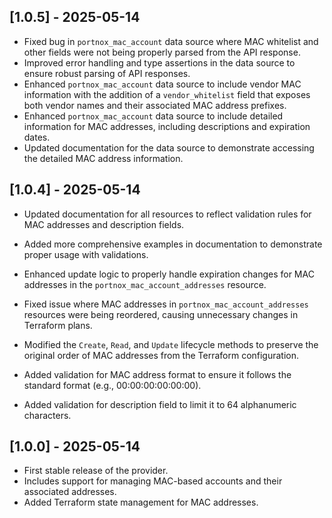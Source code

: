 
## [1.0.5] - 2025-05-14
- Fixed bug in `portnox_mac_account` data source where MAC whitelist and other fields were not being properly parsed from the API response.
- Improved error handling and type assertions in the data source to ensure robust parsing of API responses.
- Enhanced `portnox_mac_account` data source to include vendor MAC information with the addition of a `vendor_whitelist` field that exposes both vendor names and their associated MAC address prefixes.
- Enhanced `portnox_mac_account` data source to include detailed information for MAC addresses, including descriptions and expiration dates.
- Updated documentation for the data source to demonstrate accessing the detailed MAC address information.

## [1.0.4] - 2025-05-14
- Updated documentation for all resources to reflect validation rules for MAC addresses and description fields.
- Added more comprehensive examples in documentation to demonstrate proper usage with validations.

- Enhanced update logic to properly handle expiration changes for MAC addresses in the `portnox_mac_account_addresses` resource.

- Fixed issue where MAC addresses in `portnox_mac_account_addresses` resources were being reordered, causing unnecessary changes in Terraform plans.
- Modified the `Create`, `Read`, and `Update` lifecycle methods to preserve the original order of MAC addresses from the Terraform configuration.
- Added validation for MAC address format to ensure it follows the standard format (e.g., 00:00:00:00:00:00).
- Added validation for description field to limit it to 64 alphanumeric characters.

## [1.0.0] - 2025-05-14
- First stable release of the provider.
- Includes support for managing MAC-based accounts and their associated addresses.
- Added Terraform state management for MAC addresses.
